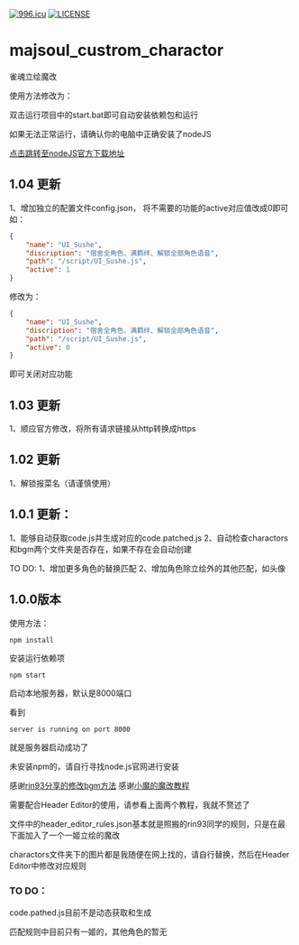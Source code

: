 [![996.icu](https://img.shields.io/badge/link-996.icu-red.svg)](https://996.icu)
[![LICENSE](https://img.shields.io/badge/license-Anti%20996-blue.svg)](https://github.com/996icu/996.ICU/blob/master/LICENSE)
# majsoul_custrom_charactor
雀魂立绘魔改

使用方法修改为：

双击运行项目中的start.bat即可自动安装依赖包和运行

如果无法正常运行，请确认你的电脑中正确安装了nodeJS

[点击跳转至nodeJS官方下载地址](http://nodejs.cn/download/)

## 1.04 更新
1、增加独立的配置文件config.json， 将不需要的功能的active对应值改成0即可
如：

```json
{
    "name": "UI_Sushe",    
    "discription": "宿舍全角色、满羁绊、解锁全部角色语音",    
    "path": "/script/UI_Sushe.js",    
    "active": 1    
}
```

修改为：

```json
{
    "name": "UI_Sushe",
    "discription": "宿舍全角色、满羁绊、解锁全部角色语音",
    "path": "/script/UI_Sushe.js",    
    "active": 0    
}
```

即可关闭对应功能

## 1.03 更新
1、顺应官方修改，将所有请求链接从http转换成https

## 1.02 更新
1、解锁报菜名（请谨慎使用）

## 1.0.1 更新：

1、能够自动获取code.js并生成对应的code.patched.js
2、自动检查charactors和bgm两个文件夹是否存在，如果不存在会自动创建

TO DO:
1、增加更多角色的替换匹配
2、增加角色除立绘外的其他匹配，如头像

## 1.0.0版本

使用方法：

`npm install 
`

安装运行依赖项

`npm start`

启动本地服务器，默认是8000端口

看到

`server is running on port 8000`

就是服务器启动成功了

未安装npm的，请自行寻找node.js官网进行安装

感谢[rin93分享的修改bgm方法](https://github.com/rin93/majsoul_custom_bgm)
感谢[小魔的魔改教程](https://lietxia.github.io/#index.md)

需要配合Header Editor的使用，请参看上面两个教程，我就不赘述了

文件中的header_editor_rules.json基本就是照搬的rin93同学的规则，只是在最下面加入了一个一姬立绘的魔改

charactors文件夹下的图片都是我随便在网上找的，请自行替换，然后在Header Editor中修改对应规则

### TO DO：
code.pathed.js目前不是动态获取和生成

匹配规则中目前只有一姬的，其他角色的暂无
